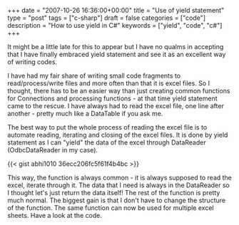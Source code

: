 +++
date = "2007-10-26 16:36:00+00:00"
title = "Use of yield statement"
type = "post"
tags = ["c-sharp"]
draft = false
categories = ["code"]
description = "How to use yield in C#"
keywords = ["yield", "code", "c#"]
+++

It might be a little late for this to appear but I have no qualms in accepting that I have finally embraced yield statement and see it as an excellent way of writing codes.

I have had my fair share of writing small code fragments to read/process/write files and more often than that it is excel files. So I thought, there has to be an easier way than just creating common functions for Connections and processing functions - at that time yield statement came to the rescue. I have always had to read the excel file, one line after another - pretty much like a DataTable if you ask me.

The best way to put the whole process of reading the excel file is to automate reading, iterating and closing of the excel files. It is done by yield statement as I can "yield" the data of the excel through DataReader (OdbcDataReader in my case).

{{< gist abhi1010 36ecc206fc5f61f4b4bc >}}

This way, the function is always common - it is always supposed to read the excel, iterate through it. The data that I need is always in the DataReader so I thought let's just return the data itself! The rest of the function is pretty much normal. The biggest gain is that I don't have to change the structure of the function. The same function can now be used for multiple excel sheets. Have a look at the code.
